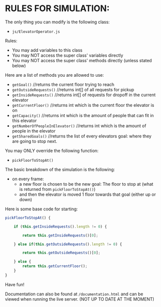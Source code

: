 # RULES FOR SIMULATION:

The only thing you can modify is the following class:
* `js/ElevatorOperator.js`

Rules:
* You may add variables to this class
* You may NOT access the super class' variables directly
* You may NOT access the super class' methods directly (unless stated below)

Here are a list of methods you are allowed to use:
* `getGoal()` //returns the current floor trying to reach
* `getOutsideRequests()` //returns int[] of all requests for pickup
* `getInsideRequests()` //returns int[] of requests for dropoff in the current elevator
* `getCurrentFloor()` //returns int which is the current floor the elevator is on
* `getCapacity()` //returns int which is the amount of people that can fit in this elevator
* `getNumberOfPeopleInElevator()` //returns int which is the amount of people in the elevator
* `getSharedGoals()` //returns the list of every elevators goal: where they are going to stop next.

You may ONLY override the following function:
* `pickFloorToStopAt()`

The basic breakdown of the simulation is the following:
* on every frame:
  * a new floor is chosen to be the new goal: The floor to stop at (what is returned from `pickFloorToStopAt()`)
  * and then the elevator is moved 1 floor towards that goal (either up or down)

Here is some base code for starting:
```js
pickFloorToStopAt() {

    if (this.getInsideRequests().length != 0) {

        return this.getInsideRequests()[0];

    } else if(this.getOutsideRequests().length != 0) {

        return this.getOutsideRequests()[0];

    } else {
        return this.getCurrentFloor();
    }
}
```

Have fun!

Documentation can also be found at `/documentation.html` and can be viewed when running the live server. (NOT UP TO DATE AT THE MOMENT)
